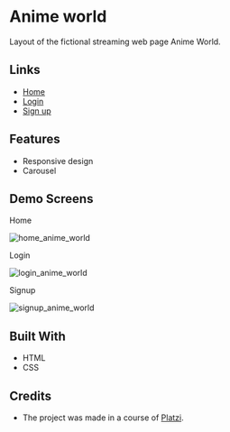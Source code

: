 # Anime world
Layout of the fictional streaming web page Anime World.

## Links
- [Home](https://mauricodev.github.io/anime-world)
- [Login](https://mauricodev.github.io/anime-world/login.html)
- [Sign up](https://mauricodev.github.io/anime-world/signup.html)

## Features
- Responsive design
- Carousel

## Demo Screens

Home

![home_anime_world](https://user-images.githubusercontent.com/70554280/147036891-1cce3054-88ad-4220-b292-0d7414b8f71e.png)

Login

![login_anime_world](https://user-images.githubusercontent.com/70554280/147036895-f3f50145-5e97-4392-8990-391f9d921711.png)

Signup

![signup_anime_world](https://user-images.githubusercontent.com/70554280/147036878-9e3e1f76-161b-4a3a-b619-b9232739686a.png)


## Built With
- HTML
- CSS

## Credits
- The project was made in a course of [Platzi](https://platzi.com/).
